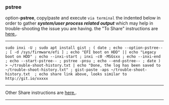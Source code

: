 ### pstree
option-**pstree**, 
copy/paste and execute `via terminal` the indented below in order to gather **_system/user process related output_** which may help in trouble-shooting the issue you are having. the "To Share" instructions are [here.](https://github.com/two-dogs/the-kennel/blob/master/to-share.md).
***
`
sudo inxi -U ;
sudo apt install gist ;
(
  date ;
  echo --option-pstree-- ;
  [ -d /sys/firmware/efi ] ;
  echo "EFI boot on HDD" || echo "Legacy boot on HDD" ;
  echo --inxi-start ;
  inxi -c0 -MSGsxx ;
  echo --inxi-end ;
  echo --start-pstree-- ;
  pstree -pnsu ;
  echo --end-pstree-- ;
  date
) > ~/trouble-shoot-history.txt | echo "Done, the log has been saved to ~/trouble-shoot-history.txt" ;
gist-paste -aps ~/trouble-shoot-history.txt  ; echo share link above, looks similar to http://git.io/xxxxx 
`
***
 Other Share instructions are [here.](https://github.com/two-dogs/the-kennel/blob/master/to-share.md).
***

